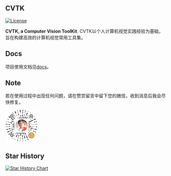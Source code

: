 ## CVTK

[![License](https://img.shields.io/badge/license-BSD-blue.svg)](../LICENSE)

**CVTK, a Computer Vision ToolKit**. CVTK以个人计算机视觉实践经验为基础，旨在构建高效的计算机视觉常用工具集。

## Docs

项目使用文档见[docs](https://yongyuan.name/cvtk/#/)。

## Note

若在使用过程中出现任何问题，请在赞赏留言中留下您的微信，收到消息后我会尽快修复。

<div align="left">
  <img width="20%" alt="A small reward is highly appreciated! (#^.^#) Thank you~" src="docs/imgs/weipayimg.jpg">
</div>


## Star History

[![Star History Chart](https://api.star-history.com/svg?repos=willard-yuan/cvtk&type=Date)](https://star-history.com/#willard-yuan/cvtk&Date)




